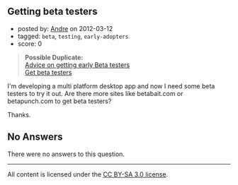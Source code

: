 ## Getting beta testers

- posted by: [Andre](https://stackexchange.com/users/-1/16889-andre) on 2012-03-12
- tagged: `beta`, `testing`, `early-adopters`
- score: 0

> **Possible Duplicate:**  
> [Advice on getting early Beta testers](http://answers.onstartups.com/questions/17275/advice-on-getting-early-beta-testers)  
> [Get beta testers](http://answers.onstartups.com/questions/18506/get-beta-testers)  

<!-- End of automatically inserted text -->

I'm developing a multi platform desktop app and now I need some beta testers to try it out. Are there more sites like betabait.com or betapunch.com to get beta testers?

Thanks.

## No Answers

There were no answers to this question.


---

All content is licensed under the [CC BY-SA 3.0 license](https://creativecommons.org/licenses/by-sa/3.0/).
